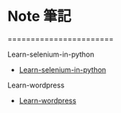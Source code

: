 # Note 筆記
=======================

Learn-selenium-in-python
* [Learn-selenium-in-python](Learn-selenium-in-python/README.md)

Learn-wordpress
* [Learn-wordpress](Learn-wordpress/README.md)

